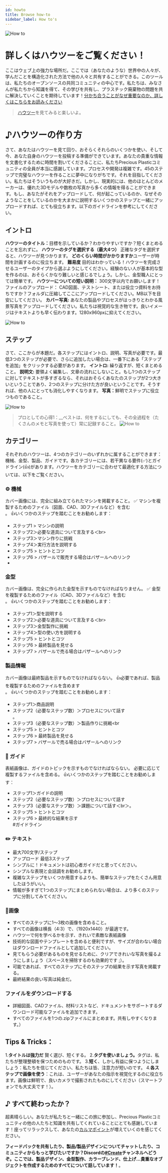 ```yaml
---
id: howto 
title: Browse how-to 
sidebar_label: How to's 
---
```

<style> 
:root { 
  --highlight: #ffe084; 
  --links: rgb(131, 206, 235); 
  --hover: rgb(131, 206, 235); 
} 
</style> 

![How to](assets/create/howto2.png) 
# 詳しくはハウツーをご覧ください！ 

ここはウェブ上の強力な場所だ。ここでは（あなたのような）世界中の人々が、学んだことを構造化された方法で他の人々と共有することができる。このツールは、私たちのオープンソースの共同コミュニティの中心です。私たちは、みなさんが私たちから知識を得て、その学びを共有し、プラスチック廃棄物の問題を共に解決していくことを期待しています！[分かち合うことがなぜ重要なのか、詳しくはこちらをお読みください](https://community.preciousplastic.com/academy/universe/contribute) 

> [ハウツー](https://community.preciousplastic.com/how-to)を見てみると楽しいよ。 
> 
# ♪ハウツーの作り方 
さて、あなたはハウツーを見て回り、おそらくそれらのいくつかを使い、そして今、あなた自身のハウツーを投稿する準備ができています。あなたの貴重な情報を文書化するために時間を割いてくださることに、私たちPrecious Plasticコミュニティの全員が本当に感謝しています。プロセスや開発は複雑です。45のステップで完璧なハウツーを作ることに夢中になりがちです。それを目指してください。私たちはそういうものが大好きだ。しかし、現実的には、他のほとんどのメーカーは、優れた3Dモデルや数枚の写真から多くの情報を得ることができます。もし、あなたがそれをアップロードして、何が起こっているのか、なぜそのようなことをしているのかを大まかに説明するいくつかのステップと一緒にアップロードすれば、とても役立ちます。以下のガイドラインを参考にしてください。 

## イントロ 

<b>ハウツーのタイトル：</b>目標を示しているか？わかりやすいですか？短くまとめることを忘れずに。 
<b>ハウツーのタグを選択する（最大4つ）</b> 正確なタグを選択すると、ハウツーが見つかります。 
<b>どのくらい時間がかかりますか</b>ユーザーが時間を計画するのに役立ちます。 
<b>難易度</b> 目的はわかっている！ハウツーを完成させるユーザーのタイプから選ぶようにしてください。経験のない人が基本的な型を作るのは、おそらくかなり難しいと感じるでしょう。しかし、金型職人にとっては簡単です。 
<b>ハウツーについての短い説明：</b> 300文字以内でお願いします！ 
ファイルのアップロード： CAD図面、テストシート、または役立つ資料をお持ちですか？フォルダに圧縮してここにアップロードしてください。MB以下を目安にしてください。 
<b>カバー写真:</b> あなたの製品やプロセスがはっきりとわかる風景写真をアップロードしてください。私たちは視覚的な生き物です。良いイメージはテキストよりも早く伝わります。1280x960pxに抑えてください。 

![How to](assets/create/how-to-title.jpg) 
## ステップ 
さて、ここからが本題だ。各ステップにはイントロ、説明、写真が必要です。最低3つのステップが必要で、さらに追加したい場合は、一番下にある「ステップを追加」をクリックする必要があります。 
<b>イントロ:</b> 繰り返すが、短くまとめること。 
<b>説明文:</b> 要領よく編集し、文章の流れにしないこと。もし1つのステップに対してテキストが多すぎるなら、それはおそらくあなたのステップが2つ大きいということであり、2つのステップに分けた方が良いということです。そうすれば、他の人にとっても消化しやすくなります。 
<b>写真：</b>鮮明でステップに役立つものであること。 

![How to](assets/create/how-to-step.jpg) 
> プロとしての心得1：__ベストは、何をするにしても、その全過程を（たくさんのメモと写真を使って）常に記録すること。 
![How to](assets/create/categories.jpg) 

## カテゴリー 
それぞれのハウツーは、4つのカテゴリーのいずれかに属することができます：機械、金型、製品、ガイドです。各カテゴリーには、若干異なる要件(✅)とガイドライン(👍)があります。ハウツーをカテゴリーに合わせて最適化する方法については、以下をご覧ください。 
### ⚙️ 機械 
カバー画像には、完全に組み立てられたマシンを掲載すること。 
✅ マシンを複製するためのファイル（図面、CAD、3Dファイルなど）を含む<br>。 
👍いくつかのステップを踏むことをお勧めします： 
- ステップ1 > マシンの説明<br> 
- ステップ2＞必要な道具について言及する＜br> 
- ステップ3＞マシン作りに挑戦<br> 
- ステップ4＞実行方法を説明する<br>
- ステップ5 > ヒントとコツ<br>
- ステップ6 > バザールで販売する場合はバザールへのリンク<br> 
- 
### 金型 
カバー画像は、完全に作られた金型を示すものでなければなりません。 
✅ 金型を複製するためのファイル（CAD、3Dファイルなど）を含む<br>。 
👍いくつかのステップを踏むことをお勧めします： 
- ステップ1＞型を説明する<br>
- ステップ2＞必要な道具について言及する＜br> 
- ステップ3＞金型製作に挑戦<br>
- ステップ4＞型の使い方を説明する<br> 
- ステップ5 > ヒントとコツ<br>
- ステップ6 > 最終製品を見せる<br> 
- ステップ7 > バザールで売る場合はバザールへのリンク<br> 
### 製品情報 
カバー画像は最終製品を示すものでなければならない。 
👍必要であれば、製品を複製するためのファイルを含めます<br>。 
👍いくつかのステップを踏むことをお勧めします： 
- ステップ1＞商品説明<br>
- ステップ2（必要なステップ数）＞プロセスについて話す<br>。 
- ステップ3（必要なステップ数）＞製品作りに挑戦<br 
- ステップ5 > ヒントとコツ<br>
- ステップ6 > 最終製品を見せる<br> 
- ステップ7 > バザールで売る場合はバザールへのリンク<br>
### 📖 ガイド 
表紙画像は、ガイドのトピックを示すものでなければならない。 
必要に応じて複製するファイルを含める。 
👍いくつかのステップを踏むことをお勧めします： 
- ステップ1＞ガイドの説明<br>
- ステップ2（必要なステップ数）＞プロセスについて話す<br> 
- ステップ3（必要なステップ数）＞課題について話す＜br＞。 
- ステップ5 > ヒントとコツ<br>
- ステップ6 > 最終的な結果を示す<br>
#ガイドライン 
### ✏️ テキスト 
- 最大700文字/ステップ 
- アップロード 最低3ステップ 
- シンプルに！ドキュメントは初心者ガイドだと思ってください。 
- シンプルな表現と会話調をお勧めします。 
- 複雑なステップをいくつか用意するよりも、簡単なステップをたくさん用意したほうがいい。 
- 情報が多すぎて1つのステップにまとめられない場合は、より多くのステップに分割してみてください。 
### 📸画像 
- すべてのステップに1～3枚の画像を含めること。 
- すべての画像は横長（4:3）で、（1920x1440）が最適です。 
- ハウツーで何を学べるかを示す、きれいで素敵な表紙画像 
- 技術的な図面やテンプレートを含めると便利ですが、サイズが合わない場合はダウンロードファイルとして追加してください。 
- 見てもらう必要があるものを見せるために、クリアできれいな写真を撮るようにしましょう（スペースを掃除するのも効果的です ;）。 
- 可能であれば、すべてのステップにそのステップの結果を示す写真を掲載する。 
- 最終結果の良い写真は純金だ。 
### ファイルをダウンロードする 
- 詳細図面、CADファイル、材料リストなど、ドキュメントをサポートするダウンロード可能なファイルを追加できます。 
- すべてのファイルを1つの.zipファイルにまとめます。共有しやすくなります。） 
## Tips & Tricks： 
1.<b>タイトルは強力だ</b> 賢く選び、短くする。 
2.<b>タグを使いましょう。</b>タグは、私たちが整理整頓を保つためのものです。 
3.<b>短く</b>、しかし有益に保つようにしましょう：私たちを信じてください、私たちは皆、注意力が短いのです。 
4.<b>各ステップで画像を使う</b>：これは、ユーザーがあなたの指示を視覚化するのに役立ちます。画像は鮮明で、良いカメラで撮影されたものにしてください（スマートフォンでも大丈夫です！）。 
## ♪ すべて終わったか？ 
超素晴らしい。あなたが私たちと一緒にこの旅に参加し、Precious Plasticコミュニティの他の人たちと知識を共有してくれていることにとても感謝しています！座ってリラックスして、あなたの[カルマポイント](https://community.preciousplastic.com/academy/universe/contribute#5-reasons-why-you-should-share-back)が増えていくのを感じてください。 

<b>フィードバックを共有したり、製品/製品デザインについてチャットしたり、コミュニティからもっと学びたいですか？Discordの[#Create](https://discordapp.com/invite/yhmfzTZ)チャンネルへどうぞ。ここでは、製品デザイン、金型製作、カラーブレンド、仕上げ...貴重なオブジェクトを作成するためのすべてについて話しています！</b>。 
